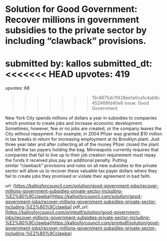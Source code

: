 # Solution for Good Government: Recover millions in government subsidies to the private sector by including “clawback” provisions. #

submitted by: kallos
submitted_dt: 
<<<<<<< HEAD
upvotes: 419
=======
upvotes: 68
>>>>>>> 15c8675dc1f428ee1a0ca1c4ab9c452466fd40e6
issue: Good Government

New York City spends millions of dollars a year in subsidies to companies which promise to create jobs and increase economic development. Sometimes, however, few or no jobs are created, or the company leaves the City without repayment. For example, in 2004 Pfizer was granted $10 million in tax breaks in return for increasing employment at its Brooklyn plant. Just three year later and after collecting all of the money Pfizer closed the plant and left the tax payers holding the bag. Minneapolis currently requires that companies that fail to live up to their job creation requirement must repay the funds it received plus pay an additional penalty. Putting similar “clawback” provisions and rules on all new subsidies to the private sector will allow us to recover these valuable tax payer dollars where they fail to create jobs they promised or violate their agreement in bad faith.

url: (https://kallosforcouncil.com/solution/good-government-jobs/recover-millions-government-subsidies-private-sector-including-%E2%80%9Cclawba)[https://kallosforcouncil.com/solution/good-government-jobs/recover-millions-government-subsidies-private-sector-including-%E2%80%9Cclawba]
pdf_url: [https://kallosforcouncil.com/printpdf/solution/good-government-jobs/recover-millions-government-subsidies-private-sector-including-%E2%80%9Cclawba](https://kallosforcouncil.com/printpdf/solution/good-government-jobs/recover-millions-government-subsidies-private-sector-including-%E2%80%9Cclawba)